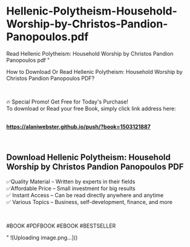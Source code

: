 # Hellenic-Polytheism-Household-Worship-by-Christos-Pandion-Panopoulos.pdf
Read Hellenic Polytheism: Household Worship by Christos Pandion Panopoulos pdf
"<p>How to Download Or Read Hellenic Polytheism: Household Worship by Christos Pandion Panopoulos PDF?</p>
<p>&nbsp;</p>
<p>&#128293;  Special Promo! Get Free for Today's Purchase!<br />To download or Read your free Book, simply click link address here:&nbsp;<br />&nbsp;</p>
<p><a href=""https://alaniwebster.github.io/push/?book=1503121887""><strong>https://alaniwebster.github.io/push/?book=1503121887</strong></a></p>
<p>&nbsp;</p>
<h2>Download Hellenic Polytheism: Household Worship by Christos Pandion Panopoulos PDF</h2>
<p>&#x2705;Quality Material &ndash; Written by experts in their fields<br />&#x2705;Affordable Price &ndash; Small investment for big results<br />&#x2705; Instant Access &ndash; Can be read directly anywhere and anytime<br />&#x2705; Various Topics &ndash; Business, self-development, finance, and more</p>
<p>&nbsp;</p>
<p>#BOOK #PDFBOOK #EBOOK #BESTSELLER</p>
"
![Uploading image.png…]()
